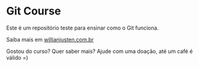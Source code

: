 # Git Course

Este é um repositório teste para ensinar como o Git funciona.

Saiba mais em [willianjusten.com.br](http://www.willianjusten.com.br)

Gostou do curso? Quer saber mais? Ajude com uma doação, até um café é válido =)
